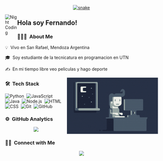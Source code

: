<div align="center">
  <a href="https://FernandoCala.github.io/1999AZZAR/">
  <img  src="https://github.com/FernandoCala/FernandoCala/blob/main/resources/img/grid-snake.svg"
       alt="snake" /></a>
</div>

<img alt="Night Coding" src="./assets/Hand%20Wave.gif" width='40' align="left"/><h2>Hola soy Fernando!</h2>

<!-- ## 👋 &nbsp;Hey there! I'm Aditya -->

### 👨🏻‍💻 &nbsp;About Me

💡 &nbsp;Vivo en San Rafael, Mendoza Argentina

🎓 &nbsp;Soy estudiante de la tecnicatura en programacion en UTN

✍️ &nbsp;En mi tiempo libre veo peliculas y hago deporte

<img alt="Night Coding" src="https://raw.githubusercontent.com/AVS1508/AVS1508/master/assets/Night-Coding.gif" align="right"/>

### 🛠 &nbsp;Tech Stack

![Python](https://img.shields.io/badge/-Python-05122A?style=flat&logo=python)&nbsp;
![JavaScript](https://img.shields.io/badge/-JavaScript-05122A?style=flat&logo=javascript)&nbsp;
![Java](https://img.shields.io/badge/-Java-05122A?style=flat&logo=Java&logoColor=FFA518)&nbsp;
![Node.js](https://img.shields.io/badge/-Node.js-05122A?style=flat&logo=node.js)&nbsp;
![HTML](https://img.shields.io/badge/-HTML-05122A?style=flat&logo=HTML5)&nbsp;
![CSS](https://img.shields.io/badge/-CSS-05122A?style=flat&logo=CSS3&logoColor=1572B6)&nbsp;
![Git](https://img.shields.io/badge/-Git-05122A?style=flat&logo=git)&nbsp;
![GitHub](https://img.shields.io/badge/-GitHub-05122A?style=flat&logo=github)&nbsp;

### ⚙️ &nbsp;GitHub Analytics

<p align="center">
<a href="https://github.com/FernandoCala">
  <img height="180em" src="https://github-readme-stats-eight-theta.vercel.app/api?username=FernandoCala&show_icons=true&theme=algolia&include_all_commits=true&count_private=true"/>
</a>
</p>

### 🤝🏻 &nbsp;Connect with Me

<p align="center">
<a href="fernando221298@gmail.com"><img src="https://img.shields.io/badge/-fernando221298@gmail.com-D14836?style=flat&logo=Gmail&logoColor=white"/></a>

</p>

